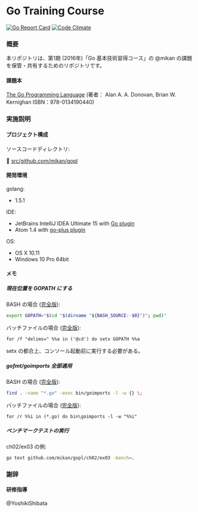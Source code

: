 Go Training Course
==================

[![Go Report Card](https://goreportcard.com/badge/github.com/mikan/go-training-course)](https://goreportcard.com/report/github.com/mikan/go-training-course)
[![Code Climate](https://codeclimate.com/github/mikan/go-training-course/badges/gpa.svg)](https://codeclimate.com/github/mikan/go-training-course)

### 概要

本リポジトリは、第1期 (2016年)「Go 基本技術習得コース」の @mikan の課題を保管・共有するためのリポジトリです。

#### 課題本

[The Go Programming Language](http://www.gopl.io/)
 (著者： Alan A. A. Donovan, Brian W. Kernighan ISBN：978-0134190440)

### 実施説明

#### プロジェクト構成

ソースコードディレクトリ:

:file_folder: [src/github.com/mikan/gopl](src/github.com/mikan/gopl)

#### 開発環境

golang:

* 1.5.1

IDE:

* JetBrains IntelliJ IDEA Ultimate 15 with [Go plugin](https://github.com/go-lang-plugin-org)
* Atom 1.4 with [go-plus plugin](https://atom.io/packages/go-plus)

OS:

* OS X 10.11
* Windows 10 Pro 64bit

#### メモ

##### 現在位置を GOPATH にする

BASH の場合 ([完全版](gopath.sh)):

```bash
export GOPATH="$(cd "$(dirname "${BASH_SOURCE:-$0}")"; pwd)"
```

バッチファイルの場合 ([完全版](gopath.bat)):

```
for /f "delims=" %%a in ('@cd') do setx GOPATH %%a
```

setx の都合上、コンソール起動前に実行する必要がある。

##### gofmt/goimports 全部適用

BASH の場合 ([完全版](format.sh)):

```bash
find . -name "*.go" -exec bin/goimports -l -w {} \;
```

バッチファイルの場合 ([完全版](format.bat)):

```
for /r %%i in (*.go) do bin\goimports -l -w "%%i"
```

##### ベンチマークテストの実行

ch02/ex03 の例:

```bash
go test github.com/mikan/gopl/ch02/ex03 -bench=.
```

### 謝辞

#### 研修指導

@YoshikiShibata
